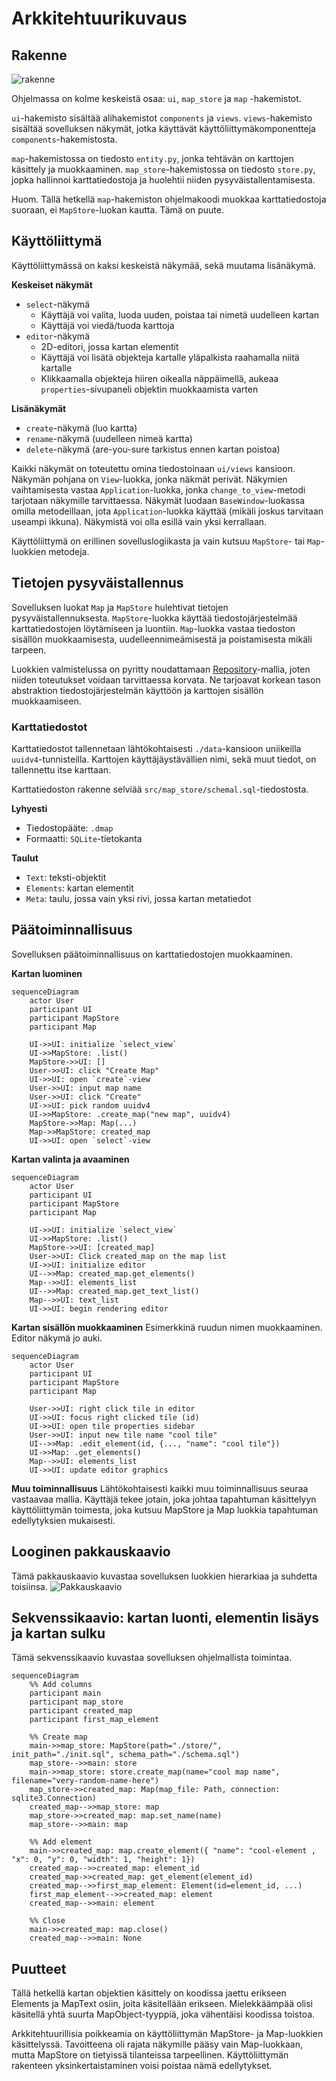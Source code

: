 # Arkkitehtuurikuvaus

## Rakenne
![rakenne](rakenne.png)

Ohjelmassa on kolme keskeistä osaa: `ui`, `map_store` ja `map` -hakemistot.

`ui`-hakemisto sisältää alihakemistot `components` ja `views`.
`views`-hakemisto sisältää sovelluksen näkymät, jotka käyttävät käyttöliittymäkomponentteja `components`-hakemistosta.

`map`-hakemistossa on tiedosto `entity.py`, jonka tehtävän on karttojen käsittely ja muokkaaminen.
`map_store`-hakemistossa on tiedosto `store.py`, jopka hallinnoi karttatiedostoja ja huolehtii niiden pysyväistallentamisesta.

Huom. Tällä hetkellä `map`-hakemiston ohjelmakoodi muokkaa karttatiedostoja suoraan, ei `MapStore`-luokan kautta. Tämä on puute.

## Käyttöliittymä
Käyttöliittymässä on kaksi keskeistä näkymää, sekä muutama lisänäkymä.

**Keskeiset näkymät**
- `select`-näkymä
    - Käyttäjä voi valita, luoda uuden, poistaa tai nimetä uudelleen kartan
    - Käyttäjä voi viedä/tuoda karttoja
- `editor`-näkymä
    - 2D-editori, jossa kartan elementit
    - Käyttäjä voi lisätä objekteja kartalle yläpalkista raahamalla niitä kartalle
    - Klikkaamalla objekteja hiiren oikealla näppäimellä, aukeaa `properties`-sivupaneli objektin muokkaamista varten

**Lisänäkymät**
- `create`-näkymä (luo kartta)
- `rename`-näkymä (uudelleen nimeä kartta)
- `delete`-näkymä (are-you-sure tarkistus ennen kartan poistoa)

Kaikki näkymät on toteutettu omina tiedostoinaan `ui/views` kansioon. Näkymän pohjana on `View`-luokka, jonka näkmät perivät.
Näkymien vaihtamisesta vastaa `Application`-luokka, jonka `change_to_view`-metodi tarjotaan näkymille tarvittaessa.
Näkymät luodaan `BaseWindow`-luokassa omilla metodeillaan, jota `Application`-luokka käyttää (mikäli joskus tarvitaan useampi ikkuna).
Näkymistä voi olla esillä vain yksi kerrallaan.

Käyttöliittymä on erillinen sovelluslogiikasta ja vain kutsuu `MapStore`- tai `Map`-luokkien metodeja.

## Tietojen pysyväistallennus
Sovelluksen luokat `Map` ja `MapStore` hulehtivat tietojen pysyväistallennuksesta. `MapStore`-luokka käyttää tiedostojärjestelmää karttatiedostojen löytämiseen ja luontiin. `Map`-luokka vastaa tiedoston sisällön muokkaamisesta, uudelleennimeämisestä ja poistamisesta mikäli tarpeen.

Luokkien valmistelussa on pyritty noudattamaan [Repository](https://en.wikipedia.org/wiki/Data_access_object)-mallia, joten niiden toteutukset voidaan tarvittaessa korvata. Ne tarjoavat korkean tason abstraktion tiedostojärjestelmän käyttöön ja karttojen sisällön muokkaamiseen.

### Karttatiedostot
Karttatiedostot tallennetaan lähtökohtaisesti `./data`-kansioon uniikeilla `uuidv4`-tunnisteilla. Karttojen käyttäjäystävällien nimi, sekä muut tiedot, on tallennettu itse karttaan.

Karttatiedoston rakenne selviää `src/map_store/schemal.sql`-tiedostosta.

**Lyhyesti**
- Tiedostopääte: `.dmap`
- Formaatti: `SQLite`-tietokanta

**Taulut**
- `Text`: teksti-objektit
- `Elements`: kartan elementit
- `Meta`: taulu, jossa vain yksi rivi, jossa kartan metatiedot


## Päätoiminnallisuus
Sovelluksen päätoiminnallisuus on karttatiedostojen muokkaaminen.

**Kartan luominen**
```mermaid
sequenceDiagram
    actor User
    participant UI
    participant MapStore
    participant Map

    UI->>UI: initialize `select_view`
    UI->>MapStore: .list()
    MapStore->>UI: []
    User->>UI: click "Create Map"
    UI->>UI: open `create`-view
    User->>UI: input map name
    User->>UI: click "Create"
    UI->>UI: pick random uuidv4
    UI->>MapStore: .create_map("new map", uuidv4)
    MapStore->>Map: Map(...)
    Map->>MapStore: created_map
    UI->>UI: open `select`-view
```

**Kartan valinta ja avaaminen**
```mermaid
sequenceDiagram
    actor User
    participant UI
    participant MapStore
    participant Map

    UI->>UI: initialize `select_view`
    UI->>MapStore: .list()
    MapStore->>UI: [created_map]
    User->>UI: Click created_map on the map list
    UI->>UI: initialize editor
    UI-->>Map: created_map.get_elements()
    Map-->>UI: elements_list
    UI-->>Map: created_map.get_text_list()
    Map-->>UI: text_list
    UI->>UI: begin rendering editor
```

**Kartan sisällön muokkaaminen**
Esimerkkinä ruudun nimen muokkaaminen.
Editor näkymä jo auki.

```mermaid
sequenceDiagram
    actor User
    participant UI
    participant MapStore
    participant Map

    User->>UI: right click tile in editor
    UI->>UI: focus right clicked tile (id)
    UI->>UI: open tile properties sidebar
    User->>UI: input new tile name "cool tile"
    UI-->>Map: .edit_element(id, {..., "name": "cool tile"})
    UI->>Map: .get_elements()
    Map-->>UI: elements_list
    UI->>UI: update editor graphics
```


**Muu toiminnallisuus**
Lähtökohtaisesti kaikki muu toiminnallisuus seuraa vastaavaa mallia. Käyttäjä tekee jotain, joka johtaa tapahtuman käsittelyyn käyttöliittymän toimesta, joka kutsuu MapStore ja Map luokkia tapahtuman edellytyksien mukaisesti.

## Looginen pakkauskaavio
Tämä pakkauskaavio kuvastaa sovelluksen luokkien hierarkiaa ja suhdetta toisiinsa.
![Pakkauskaavio](alustava-pakkauskaavio.png)

## Sekvenssikaavio: kartan luonti, elementin lisäys ja kartan sulku
Tämä sekvenssikaavio kuvastaa sovelluksen ohjelmallista toimintaa.
```mermaid
sequenceDiagram
    %% Add columns
    participant main
    participant map_store
    participant created_map
    participant first_map_element

    %% Create map
    main->>map_store: MapStore(path="./store/", init_path="./init.sql", schema_path="./schema.sql")
    map_store-->>main: store
    main->>map_store: store.create_map(name="cool map name", filename="very-random-name-here")
    map_store->>created_map: Map(map_file: Path, connection: sqlite3.Connection)
    created_map-->>map_store: map
    map_store->>created_map: map.set_name(name)
    map_store-->>main: map

    %% Add element
    main->>created_map: map.create_element({ "name": "cool-element , "x": 0, "y": 0, "width": 1, "height": 1})
    created_map-->>created_map: element_id
    created_map->>created_map: get_element(element_id)
    created_map-->>first_map_element: Element(id=element_id, ...)
    first_map_element-->>created_map: element
    created_map-->>main: element

    %% Close
    main->>created_map: map.close()
    created_map-->>main: None

```

## Puutteet
Tällä hetkellä kartan objektien käsittely on koodissa jaettu erikseen Elements ja MapText osiin, joita käsitellään erikseen. Mielekkäämpää olisi käsitellä yhtä suurta MapObject-tyyppiä, joka vähentäisi koodissa toistoa.

Arkkitehtuurillisia poikkeamia on käyttöliittymän MapStore- ja Map-luokkien käsittelyssä. Tavoitteena oli rajata näkymille pääsy vain Map-luokkaan, mutta MapStore on tietyissä tilanteissa tarpeellinen. Käyttöliittymän rakenteen yksinkertaistaminen voisi poistaa nämä edellytykset.
